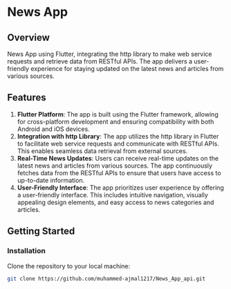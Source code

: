 # News App

## Overview
News App using Flutter, integrating the http library to make web service requests and retrieve data from RESTful
APIs. The app delivers a user-friendly experience for staying updated on the latest news and articles from various
sources.

## Features
1. **Flutter Platform**: The app is built using the Flutter framework, allowing for cross-platform development and ensuring compatibility with both Android and iOS devices.
2. **Integration with http Library**: The app utilizes the http library in Flutter to facilitate web service requests and communicate with RESTful APIs. This enables seamless data retrieval from external sources.
3. **Real-Time News Updates**:  Users can receive real-time updates on the latest news and articles from various sources. The app continuously fetches data from the RESTful APIs to ensure that users have access to up-to-date information.
4. **User-Friendly Interface**: The app prioritizes user experience by offering a user-friendly interface. This includes intuitive navigation, visually appealing design elements, and easy access to news categories and articles.

<!-- Image Gallery -->
<div align="center">
<!--   <img src="https://github.com/muhammed-ajmal1217/News_App_api/assets/136672051/295a654a-1dbb-47be-9b75-cdeb4e526317" alt="Screenshot 2" width="200"/>
  <img src="https://github.com/muhammed-ajmal1217/News_App_api/assets/136672051/d83337c3-eb0a-41df-a7c5-ddb3e21fc46b" alt="Screenshot 3" width="200"/>
  <img src="https://github.com/muhammed-ajmal1217/News_App_api/assets/136672051/c2a06750-dc17-40c9-b4ba-3f5b8ee6a3da" alt="Screenshot 4" width="200"/>
  <img src="https://github.com/muhammed-ajmal1217/News_App_api/assets/136672051/66966f27-ea4b-4d09-a1be-551da506a00f" alt="Screenshot 1" width="200"/>
  <img src="https://github.com/muhammed-ajmal1217/News_App_api/assets/136672051/a0775082-51ec-42f2-b585-6e6b63c5d269" alt="Screenshot 4" width="200"/> -->
</div>


## Getting Started
### Installation
Clone the repository to your local machine:
```bash
git clone https://github.com/muhammed-ajmal1217/News_App_api.git


